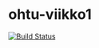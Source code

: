 # ohtu-viikko1

[![Build Status](https://travis-ci.org/inkeriV/ohtu-viikko1.svg?branch=master)](https://travis-ci.org/inkeriV/ohtu-viikko1)
